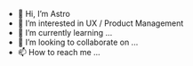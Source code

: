 - 👋 Hi, I’m Astro
- 👀 I’m interested in UX / Product Management
- 🌱 I’m currently learning ...
- 💞️ I’m looking to collaborate on ...
- 📫 How to reach me ...

<!---
astroyan4739/astroyan4739 is a ✨ special ✨ repository because its `README.md` (this file) appears on your GitHub profile.
You can click the Preview link to take a look at your changes.
--->
